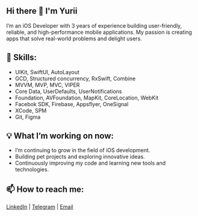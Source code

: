 ## Hi there 👋 I'm Yurii

I’m an iOS Developer with 3 years of experience building user-friendly, reliable, and high-performance mobile applications. My passion is creating apps that solve real-world problems and delight users.

## 🔧 Skills:
- UIKit, SwiftUI, AutoLayout
- GCD, Structured concurrency, RxSwift, Combine
- MVVM, MVP, MVC, VIPER
- Core Data, UserDefaults, UserNotifications
- Foundation, AVFoundation, MapKit, CoreLocation, WebKit
- Facebok SDK, Firebase, Appsflyer, OneSignal
- XCode, SPM
- Git, Figma

## 💡 What I’m working on now:
- I’m continuing to grow in the field of iOS development.
- Building pet projects and exploring innovative ideas.
- Continuously improving my code and learning new tools and technologies.

## 📫 How to reach me:
<a href="https://www.linkedin.com/in/yurii-morozov-ios/" target="_blank">LinkedIn</a> | <a target="_blank" href="https://t.me/white_4ocolate">Telegram</a> | <a target="_blank" href="mailto:morozovyuriy11@gmail.com">Email</a>
